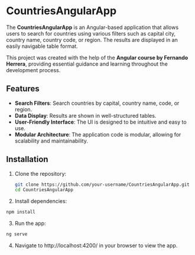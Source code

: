 # CountriesAngularApp

The **CountriesAngularApp** is an Angular-based application that allows users to search for countries using various filters such as capital city, country name, country code, or region. The results are displayed in an easily navigable table format.

This project was created with the help of the **Angular course by Fernando Herrera**, providing essential guidance and learning throughout the development process.

## Features

- **Search Filters**: Search countries by capital, country name, code, or region.
- **Data Display**: Results are shown in well-structured tables.
- **User-Friendly Interface**: The UI is designed to be intuitive and easy to use.
- **Modular Architecture**: The application code is modular, allowing for scalability and maintainability.

## Installation

1. Clone the repository:
   ```bash
   git clone https://github.com/your-username/CountriesAngularApp.git
   cd CountriesAngularApp
   ```
2. Install dependencies:
 ```bash
 npm install
 ```
3. Run the app:

```bash
ng serve
```
4. Navigate to http://localhost:4200/ in your browser to view the app.
